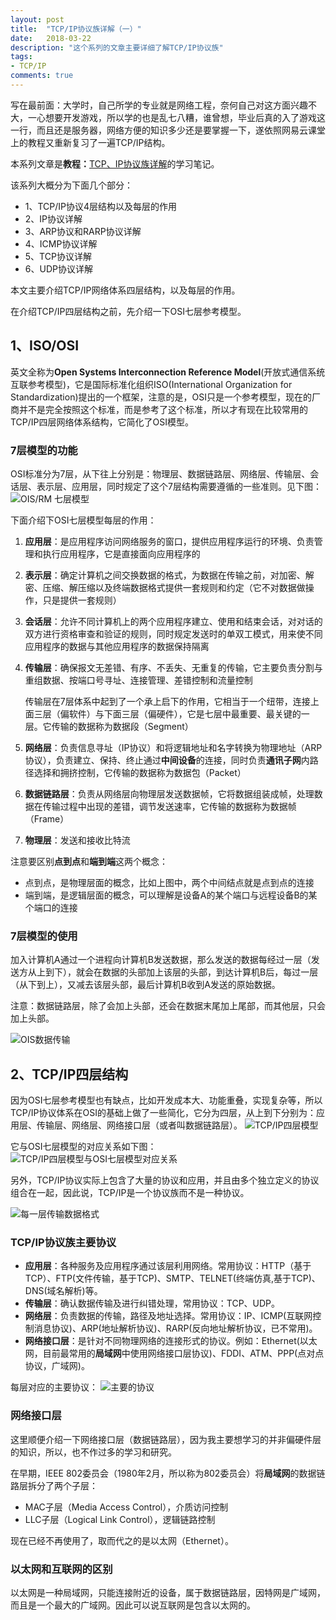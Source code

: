 ```yaml
---
layout: post
title:  "TCP/IP协议族详解（一）"
date:   2018-03-22
description: "这个系列的文章主要详细了解TCP/IP协议族"
tags:
- TCP/IP
comments: true
---
```


写在最前面：大学时，自己所学的专业就是网络工程，奈何自己对这方面兴趣不大，一心想要开发游戏，所以学的也是乱七八糟，谁曾想，毕业后真的入了游戏这一行，而且还是服务器，网络方便的知识多少还是要掌握一下，遂依照网易云课堂上的教程又重新复习了一遍TCP/IP结构。

本系列文章是**教程：**[TCP、IP协议族详解](http://study.163.com/course/courseMain.htm?courseId=1003343002)的学习笔记。

该系列大概分为下面几个部分：

- 1、TCP/IP协议4层结构以及每层的作用
- 2、IP协议详解
- 3、ARP协议和RARP协议详解
- 4、ICMP协议详解
- 5、TCP协议详解
- 6、UDP协议详解

本文主要介绍TCP/IP网络体系四层结构，以及每层的作用。

在介绍TCP/IP四层结构之前，先介绍一下OSI七层参考模型。

## 1、ISO/OSI

英文全称为**Open Systems Interconnection Reference Model**(开放式通信系统互联参考模型)，它是国际标准化组织ISO(International Organization for Standardization)提出的一个框架，注意的是，OSI只是一个参考模型，现在的厂商并不是完全按照这个标准，而是参考了这个标准，所以才有现在比较常用的TCP/IP四层网络体系结构，它简化了OSI模型。

### 7层模型的功能
OSI标准分为7层，从下往上分别是：物理层、数据链路层、网络层、传输层、会话层、表示层、应用层，同时规定了这个7层结构需要遵循的一些准则。见下图：
![OIS/RM 七层模型](/images/posts/tcp-ip/osi-layer.png)

下面介绍下OSI七层模型每层的作用：

1. **应用层**：是应用程序访问网络服务的窗口，提供应用程序运行的环境、负责管理和执行应用程序，它是直接面向应用程序的
2. **表示层**：确定计算机之间交换数据的格式，为数据在传输之前，对加密、解密、压缩、解压缩以及终端数据格式提供一套规则和约定（它不对数据做操作，只是提供一套规则）
3. **会话层**：允许不同计算机上的两个应用程序建立、使用和结束会话，对对话的双方进行资格审查和验证的规则，同时规定发送时的单双工模式，用来使不同应用程序的数据与其他应用程序的数据保持隔离
4. **传输层**：确保报文无差错、有序、不丢失、无重复的传输，它主要负责分割与重组数据、按端口号寻址、连接管理、差错控制和流量控制

	传输层在7层体系中起到了一个承上启下的作用，它相当于一个纽带，连接上面三层（偏软件）与下面三层（偏硬件），它是七层中最重要、最关键的一层。它传输的数据称为数据段（Segment）
5. **网络层**：负责信息寻址（IP协议）和将逻辑地址和名字转换为物理地址（ARP协议），负责建立、保持、终止通过**中间设备**的连接，同时负责**通讯子网**内路径选择和拥挤控制，它传输的数据称为数据包（Packet）
6. **数据链路层**：负责从网络层向物理层发送数据帧，它将数据组装成帧，处理数据在传输过程中出现的差错，调节发送速率，它传输的数据称为数据帧（Frame）
7. **物理层**：发送和接收比特流

注意要区别**点到点**和**端到端**这两个概念：
- 点到点，是物理层面的概念，比如上图中，两个中间结点就是点到点的连接
- 端到端，是逻辑层面的概念，可以理解是设备A的某个端口与远程设备B的某个端口的连接

### 7层模型的使用

加入计算机A通过一个进程向计算机B发送数据，那么发送的数据每经过一层（发送方从上到下），就会在数据的头部加上该层的头部，到达计算机B后，每过一层（从下到上），又减去该层头部，最后计算机B收到A发送的原始数据。

注意：数据链路层，除了会加上头部，还会在数据末尾加上尾部，而其他层，只会加上头部。

![OIS数据传输](/images/posts/tcp-ip/osi-data.png)

## 2、TCP/IP四层结构

因为OSI七层参考模型也有缺点，比如开发成本大、功能重叠，实现复杂等，所以TCP/IP协议体系在OSI的基础上做了一些简化，它分为四层，从上到下分别为：应用层、传输层、网络层、网络接口层（或者叫数据链路层）。
![TCP/IP四层模型](/images/posts/tcp-ip/tcpip-layer.png)

它与OSI七层模型的对应关系如下图：
![TCP/IP四层模型与OSI七层模型对应关系](/images/posts/tcp-ip/osi-tcpip.png)

另外，TCP/IP协议实际上包含了大量的协议和应用，并且由多个独立定义的协议组合在一起，因此说，TCP/IP是一个协议族而不是一种协议。

![每一层传输数据格式](/images/posts/tcp-ip/tcpip-data-format.png)

### TCP/IP协议族主要协议

- **应用层**：各种服务及应用程序通过该层利用网络。常用协议：HTTP（基于TCP）、FTP(文件传输，基于TCP)、SMTP、TELNET(终端仿真,基于TCP)、DNS(域名解析)等。
- **传输层**：确认数据传输及进行纠错处理，常用协议：TCP、UDP。
- **网络层**：负责数据的传输，路径及地址选择。常用协议：IP、ICMP(互联网控制消息协议)、ARP(地址解析协议)、RARP(反向地址解析协议，已不常用)。
- **网络接口层**：是针对不同物理网络的连接形式的协议。例如：Ethernet(以太网，目前最常用的**局域网**中使用网络接口层协议)、FDDI、ATM、PPP(点对点协议，广域网)。


每层对应的主要协议：
![主要的协议](/images/posts/tcp-ip/tcpip-protocol-list.png)


### 网络接口层
这里顺便介绍一下网络接口层（数据链路层），因为我主要想学习的并非偏硬件层的知识，所以，也不作过多的学习和研究。

在早期，IEEE 802委员会（1980年2月，所以称为802委员会）将**局域网**的数据链路层拆分了两个子层：

- MAC子层（Media Access Control），介质访问控制
- LLC子层（Logical Link Control），逻辑链路控制

现在已经不再使用了，取而代之的是以太网（Ethernet）。

### 以太网和互联网的区别

以太网是一种局域网，只能连接附近的设备，属于数据链路层，因特网是广域网，而且是一个最大的广域网。因此可以说互联网是包含以太网的。